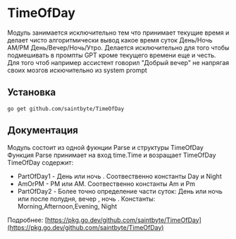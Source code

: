 # TimeOfDay

Модуль занимается исключительно тем что принимает текущие время и делает чисто алгоритмически вывод какое время суток
День/Ночь AM/PM День/Вечер/Ночь/Утро. Делается исключительно для того чтобы подмешивать в промпты GPТ кроме текущего
времени еще и честь. Для того чтоб например ассистент говорил "Добрый вечер" не напрягая своих мозгов искючительно из
system prompt

## Установка
```
go get github.com/saintbyte/TimeOfDay
```

## Документация
Модуль состоит из одной фукнции Parse и структуры TimeOfDay 
Функция Parse принимает на вход time.Time и возращает TimeOfDay
TimeOfDay содержит:  
*	PartOfDay1 - День или ночь . Соотвественно константы Day и Night
*	AmOrPM - PM или AM. Соотвественно константы Am и Pm
*	PartOfDay2 - Более точно определение части суток: День или ночь или после полудня, вечер , ночь . Константы: 	Morning,Afternoon,Evening,	Night

Подробнее: [https://pkg.go.dev/github.com/saintbyte/TimeOfDay](https://pkg.go.dev/github.com/saintbyte/TimeOfDay)
